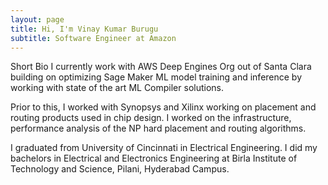 ```yaml
---
layout: page
title: Hi, I'm Vinay Kumar Burugu
subtitle: Software Engineer at Amazon
---
```


Short Bio
I currently work with AWS Deep Engines Org out of Santa Clara building on optimizing Sage Maker ML model training and inference by working with state of the art ML Compiler solutions. 

Prior to this, I worked with Synopsys and Xilinx working on placement and routing products used in chip design. I worked on the infrastructure, performance analysis of the NP hard placement and routing algorithms. 

I graduated from University of Cincinnati in Electrical Engineering. I did my bachelors in Electrical and Electronics Engineering at Birla Institute of Technology and Science, Pilani, Hyderabad Campus.

